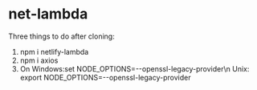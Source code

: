 # net-lambda

Three things to do after cloning:
1. npm i netlify-lambda
2. npm i axios
3. On Windows:set NODE_OPTIONS=--openssl-legacy-provider\n
   Unix: export NODE_OPTIONS=--openssl-legacy-provider
